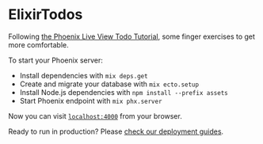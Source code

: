 # ElixirTodos

Following [the Phoenix Live View Todo Tutorial](https://dennisbeatty.com/2019/04/24/how-to-create-a-todo-list-with-phoenix-liveview.html?utm_campaign=elixir_radar_187&utm_medium=email&utm_source=RD+Station), some finger exercises to get more comfortable.

To start your Phoenix server:

- Install dependencies with `mix deps.get`
- Create and migrate your database with `mix ecto.setup`
- Install Node.js dependencies with `npm install --prefix assets`
- Start Phoenix endpoint with `mix phx.server`

Now you can visit [`localhost:4000`](http://localhost:4000) from your browser.

Ready to run in production? Please [check our deployment guides](https://hexdocs.pm/phoenix/deployment.html).
